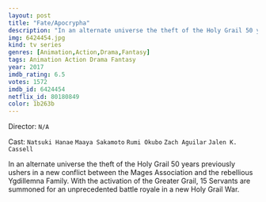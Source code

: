 ```yaml
---
layout: post
title: "Fate/Apocrypha"
description: "In an alternate universe the theft of the Holy Grail 50 years previously ushers in a new conflict between the Mages Association and the rebellious Ygdillemna Family. With the activation of the Greater Grail, 15 Servants are summoned for an unprecedented battle royale in a new Holy Grail War..."
img: 6424454.jpg
kind: tv series
genres: [Animation,Action,Drama,Fantasy]
tags: Animation Action Drama Fantasy 
year: 2017
imdb_rating: 6.5
votes: 1572
imdb_id: 6424454
netflix_id: 80180849
color: 1b263b
---
```

Director: `N/A`  

Cast: `Natsuki Hanae` `Maaya Sakamoto` `Rumi Okubo` `Zach Aguilar` `Jalen K. Cassell` 

In an alternate universe the theft of the Holy Grail 50 years previously ushers in a new conflict between the Mages Association and the rebellious Ygdillemna Family. With the activation of the Greater Grail, 15 Servants are summoned for an unprecedented battle royale in a new Holy Grail War.